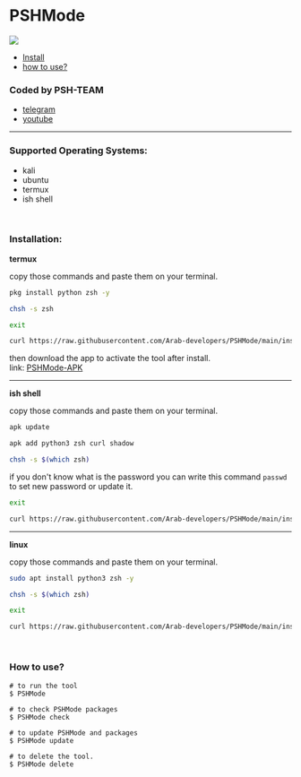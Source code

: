 # PSHMode

<p>
<a href=""><img src="https://img.shields.io/github/repo-size/Arab-developers/PSHMode?label=tool size"></a>
</p>

- [Install](#install)
- [how to use?](#docs)

### Coded by PSH-TEAM

- [telegram](https://t.me/psh_team)
- [youtube](https://www.youtube.com/channel/UCRFNcuHk3I_1g6PBaBxj9qQ)

___

### Supported Operating Systems:

- kali
- ubuntu
- termux
- ish shell

<br>
<div id="install"></div>

### Installation:

**termux**

copy those commands and paste them on your terminal.

```bash
pkg install python zsh -y
```

```bash
chsh -s zsh
```
```bash
exit
```
```bash
curl https://raw.githubusercontent.com/Arab-developers/PSHMode/main/install.sh > PSHMode.install 2> .PSHMode-install.log && source PSHMode.install
```

then download the app to activate the tool after install.
<br>link: <a href="https://github.com/Arab-developers/HackerMode-Apk">PSHMode-APK</a>
___
**ish shell**

copy those commands and paste them on your terminal.

```bash
apk update
```
```bash
apk add python3 zsh curl shadow
```
```bash
chsh -s $(which zsh)
```
if you don't know what is the password you can write this command `passwd` to set new password or update it.
```bash
exit
```
```bash
curl https://raw.githubusercontent.com/Arab-developers/PSHMode/main/install.sh > PSHMode.install 2> .PSHMode-install.log && source PSHMode.install
```
___
**linux**

copy those commands and paste them on your terminal.

```bash
sudo apt install python3 zsh -y
```

```bash
chsh -s $(which zsh)
```
```bash
exit
```
```bash
curl https://raw.githubusercontent.com/Arab-developers/PSHMode/main/install.sh > PSHMode.install 2> .PSHMode-install.log && source PSHMode.install
```

<br>
<div id="docs"></div>

### How to use?

```shell
# to run the tool
$ PSHMode

# to check PSHMode packages
$ PSHMode check

# to update PSHMode and packages
$ PSHMode update

# to delete the tool.
$ PSHMode delete
```